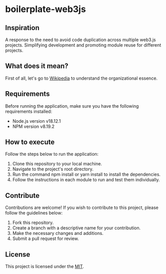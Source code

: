 # boilerplate-web3js

## Inspiration

A response to the need to avoid code duplication across multiple web3.js projects. Simplifying development and promoting module reuse for different projects.

## What does it mean?

First of all, let's go to [Wikipedia](https://en.wikipedia.org/wiki/SOLID) to understand the organizational essence.

## Requirements

Before running the application, make sure you have the following requirements installed:

- Node.js version v18.12.1
- NPM version v8.19.2

## How to execute

Follow the steps below to run the application:

1. Clone this repository to your local machine.
2. Navigate to the project's root directory.
3. Run the command npm install or yarn install to install the dependencies.
4. Follow the instructions in each module to run and test them individually.

## Contribute

Contributions are welcome! If you wish to contribute to this project, please follow the guidelines below:

1. Fork this repository.
2. Create a branch with a descriptive name for your contribution.
3. Make the necessary changes and additions.
4. Submit a pull request for review.

## License

This project is licensed under the [MIT](LICENSE).
